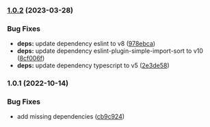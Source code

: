 

### [1.0.2](https://github.com/ChiefORZ/tslint-config/compare/1.0.1...1.0.2) (2023-03-28)


### Bug Fixes

* **deps:** update dependency eslint to v8 ([978ebca](https://github.com/ChiefORZ/tslint-config/commit/978ebca0513431f148ecdad163b70fe7a44975b1))
* **deps:** update dependency eslint-plugin-simple-import-sort to v10 ([8cf006f](https://github.com/ChiefORZ/tslint-config/commit/8cf006ff1aadb76701df73dc08c4daf3f85f1cd1))
* **deps:** update dependency typescript to v5 ([2e3de58](https://github.com/ChiefORZ/tslint-config/commit/2e3de583c653010354f16be20931b0257bd5cf0f))

### 1.0.1 (2022-10-14)


### Bug Fixes

* add missing dependencies ([cb9c924](https://github.com/ChiefORZ/tslint-config/commit/cb9c924e020ed04d51bc7f9b0ff8ae5e83c4a089))